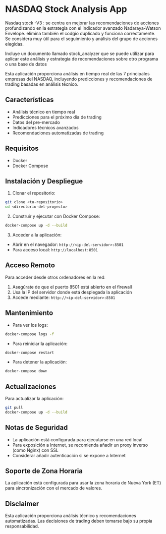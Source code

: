 # NASDAQ Stock Analysis App

Nasdaq stock -V3 : se centra en mejorar las recomendaciones de acciones profundizando en la estrategia con el indicador avanzado Nadaraya-Watson Envelope. elimina también el codgio duplicado y funciona correctamente. Se considera muy útil para el seguimiento y análisis del grupo de acciones elegidas.

Incluye un documento llamado stock_analyzer que se puede utilizar para aplicar este análisis y estrategia de recomendaciones sobre otro programa o una base de datos





Esta aplicación proporciona análisis en tiempo real de las 7 principales empresas del NASDAQ, incluyendo predicciones y recomendaciones de trading basadas en análisis técnico.

## Características

- Análisis técnico en tiempo real
- Predicciones para el próximo día de trading
- Datos del pre-mercado
- Indicadores técnicos avanzados
- Recomendaciones automatizadas de trading

## Requisitos

- Docker
- Docker Compose

## Instalación y Despliegue

1. Clonar el repositorio:
```bash
git clone <tu-repositorio>
cd <directorio-del-proyecto>
```

2. Construir y ejecutar con Docker Compose:
```bash
docker-compose up -d --build
```

3. Acceder a la aplicación:
- Abrir en el navegador: `http://<ip-del-servidor>:8501`
- Para acceso local: `http://localhost:8501`

## Acceso Remoto

Para acceder desde otros ordenadores en la red:
1. Asegúrate de que el puerto 8501 está abierto en el firewall
2. Usa la IP del servidor donde está desplegada la aplicación
3. Accede mediante: `http://<ip-del-servidor>:8501`

## Mantenimiento

- Para ver los logs:
```bash
docker-compose logs -f
```

- Para reiniciar la aplicación:
```bash
docker-compose restart
```

- Para detener la aplicación:
```bash
docker-compose down
```

## Actualizaciones

Para actualizar la aplicación:
```bash
git pull
docker-compose up -d --build
```

## Notas de Seguridad

- La aplicación está configurada para ejecutarse en una red local
- Para exposición a Internet, se recomienda añadir un proxy inverso (como Nginx) con SSL
- Considerar añadir autenticación si se expone a Internet

## Soporte de Zona Horaria

La aplicación está configurada para usar la zona horaria de Nueva York (ET) para sincronización con el mercado de valores.

## Disclaimer

Esta aplicación proporciona análisis técnico y recomendaciones automatizadas. Las decisiones de trading deben tomarse bajo su propia responsabilidad. 
